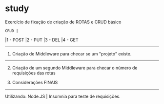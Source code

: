 # study

Exercício de fixação de criação de ROTAS e CRUD básico

    CRUD | 
   |1 - POST
   |2 - PUT
   |3 - DEL
   |4 - GET

___________________________________________________________
1) Criação de Middleware para checar se um "projeto" existe.
___________________________________________________________

2) Criação de um segundo Middleware para checar o número de requisições das rotas




3) Considerações FINAIS
___________________________________________________________
Utilizando: Node.JS  |   Insomnia para teste de requisições.


